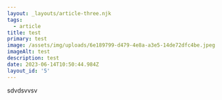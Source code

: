 ```yaml
---
layout: _layouts/article-three.njk
tags:
  - article
title: test
primary: test
image: /assets/img/uploads/6e189799-d479-4e8a-a3e5-14de72dfc4be.jpeg
imageAlt: test
description: test
date: 2023-06-14T10:50:44.984Z
layout_id: '5'
---
```

sdvdsvvsv
